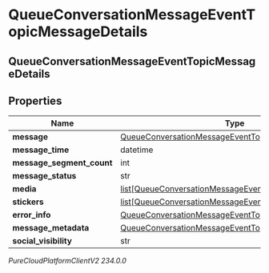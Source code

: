 # QueueConversationMessageEventTopicMessageDetails

## QueueConversationMessageEventTopicMessageDetails

## Properties

|Name | Type | Description | Notes|
|------------ | ------------- | ------------- | -------------|
| **message** | [QueueConversationMessageEventTopicUriReference](QueueConversationMessageEventTopicUriReference) |  | [optional] |
| **message_time** | datetime |  | [optional] |
| **message_segment_count** | int |  | [optional] |
| **message_status** | str |  | [optional] |
| **media** | [list[QueueConversationMessageEventTopicMessageMedia]](QueueConversationMessageEventTopicMessageMedia) |  | [optional] |
| **stickers** | [list[QueueConversationMessageEventTopicMessageSticker]](QueueConversationMessageEventTopicMessageSticker) |  | [optional] |
| **error_info** | [QueueConversationMessageEventTopicErrorDetails](QueueConversationMessageEventTopicErrorDetails) |  | [optional] |
| **message_metadata** | [QueueConversationMessageEventTopicMessageMetadata](QueueConversationMessageEventTopicMessageMetadata) |  | [optional] |
| **social_visibility** | str |  | [optional] |



_PureCloudPlatformClientV2 234.0.0_
